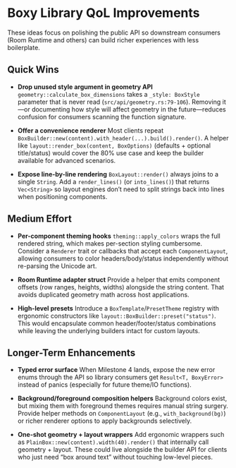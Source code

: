 # Boxy Library QoL Improvements

These ideas focus on polishing the public API so downstream consumers (Room Runtime and others) can build richer experiences with less boilerplate.

## Quick Wins

- **Drop unused style argument in geometry API**
  `geometry::calculate_box_dimensions` takes a `_style: BoxStyle` parameter that is never read (`src/api/geometry.rs:79-106`). Removing it—or documenting how style will affect geometry in the future—reduces confusion for consumers scanning the function signature.

- **Offer a convenience renderer**
  Most clients repeat `BoxBuilder::new(content).with_header(...).build().render()`. A helper like `layout::render_box(content, BoxOptions)` (defaults + optional title/status) would cover the 80% use case and keep the builder available for advanced scenarios.

- **Expose line-by-line rendering**
  `BoxLayout::render()` always joins to a single `String`. Add a `render_lines()` (or `into_lines()`) that returns `Vec<String>` so layout engines don’t need to split strings back into lines when positioning components.

## Medium Effort

- **Per-component theming hooks**
  `theming::apply_colors` wraps the full rendered string, which makes per-section styling cumbersome. Consider a `Renderer` trait or callbacks that accept each `ComponentLayout`, allowing consumers to color headers/body/status independently without re-parsing the Unicode art.

- **Room Runtime adapter struct**
  Provide a helper that emits component offsets (row ranges, heights, widths) alongside the string content. That avoids duplicated geometry math across host applications.

- **High-level presets**
  Introduce a `BoxTemplate`/`PresetTheme` registry with ergonomic constructors like `layout::BoxBuilder::preset("status")`. This would encapsulate common header/footer/status combinations while leaving the underlying builders intact for custom layouts.

## Longer-Term Enhancements

- **Typed error surface**
  When Milestone 4 lands, expose the new error enums through the API so library consumers get `Result<T, BoxyError>` instead of panics (especially for future theme/IO functions).

- **Background/foreground composition helpers**
  Background colors exist, but mixing them with foreground themes requires manual string surgery. Provide helper methods on `ComponentLayout` (e.g., `with_background(bg)`) or richer renderer options to apply backgrounds selectively.

- **One-shot geometry + layout wrappers**
  Add ergonomic wrappers such as `PlainBox::new(content).width(40).render()` that internally call geometry + layout. These could live alongside the builder API for clients who just need “box around text” without touching low-level pieces.

